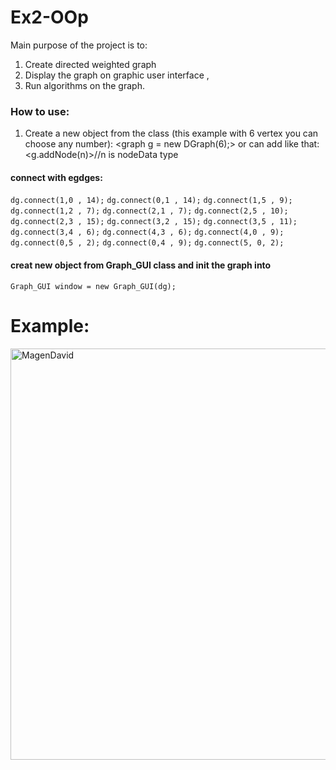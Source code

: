 # Ex2-OOp
  Main purpose of the project is to:

1. Create directed weighted graph
1. Display the graph on graphic user interface ,
1. Run algorithms on the graph.

### How to use:
1. Create a new object from the class (this example with 6 vertex you can choose any number):
<graph g = new DGraph(6);>
or can add like that: <g.addNode(n)>//n is nodeData type
#### connect with egdges:
`dg.connect(1,0 , 14);`
`dg.connect(0,1 , 14);`
`dg.connect(1,5 , 9);`
`dg.connect(1,2 , 7);`
`dg.connect(2,1 , 7);`
`dg.connect(2,5 , 10);`
`dg.connect(2,3 , 15);`
`dg.connect(3,2 , 15);`
`dg.connect(3,5 , 11);`
`dg.connect(3,4 , 6);`
`dg.connect(4,3 , 6);`
`dg.connect(4,0 , 9);`
`dg.connect(0,5 , 2);`
`dg.connect(0,4 , 9);`
`dg.connect(5, 0, 2);`
#### creat new object from Graph_GUI class and init the graph into
`Graph_GUI window = new Graph_GUI(dg);`
# Example:
  <img width="658" alt="MagenDavid" src="https://user-images.githubusercontent.com/57963221/71644509-27296500-2cd2-11ea-8ab0-f1ba9f487e50.png">
